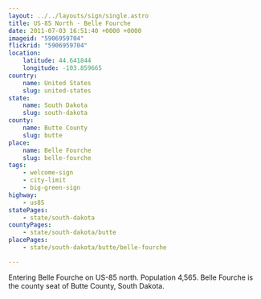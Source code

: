 ```yaml
---
layout: ../../layouts/sign/single.astro
title: US-85 North - Belle Fourche
date: 2011-07-03 16:51:40 +0000 +0000
imageid: "5906959704"
flickrid: "5906959704"
location:
    latitude: 44.641844
    longitude: -103.859665
country:
    name: United States
    slug: united-states
state:
    name: South Dakota
    slug: south-dakota
county:
    name: Butte County
    slug: butte
place:
    name: Belle Fourche
    slug: belle-fourche
tags:
    - welcome-sign
    - city-limit
    - big-green-sign
highway:
    - us85
statePages:
    - state/south-dakota
countyPages:
    - state/south-dakota/butte
placePages:
    - state/south-dakota/butte/belle-fourche

---
```

Entering Belle Fourche on US-85 north.  Population 4,565.  Belle Fourche is the county seat of Butte County, South Dakota.